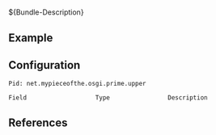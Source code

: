 # 

${Bundle-Description}

## Example

## Configuration

	Pid: net.mypieceofthe.osgi.prime.upper
	
	Field					Type				Description
		
	
## References


